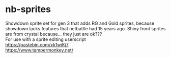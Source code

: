 # nb-sprites
Showdown sprite set for gen 3 that adds RG and Gold sprites, because showdown lacks features that netbattle had 15 years ago. Shiny front sprites are from crystal because... they just are ok???  
For use with a sprite editing userscript  
https://pastebin.com/xk1wiKj7  
https://www.tampermonkey.net/  
